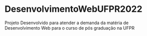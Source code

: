 # DesenvolvimentoWebUFPR2022
Projeto Desenvolvido para atender a demanda da matéria de Desenvolvimento Web para o curso de pós graduação na UFPR
